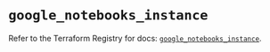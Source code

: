 # `google_notebooks_instance`

Refer to the Terraform Registry for docs: [`google_notebooks_instance`](https://registry.terraform.io/providers/hashicorp/google/6.28.0/docs/resources/notebooks_instance).
